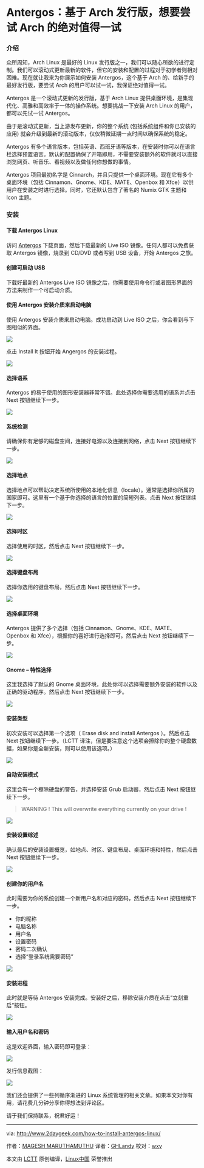 Antergos：基于 Arch 发行版，想要尝试 Arch 的绝对值得一试
=====

### 介绍

众所周知，Arch Linux 是最好的 Linux 发行版之一，我们可以随心所欲的进行定制。我们可以滚动式更新最新的软件，但它的安装和配置的过程对于初学者则相对困难。现在就让我来为你展示如何安装 Antergos，这个基于 Arch 的、给新手的最好发行版，要尝试 Arch 的用户可以试一试，我保证绝对值得一试。

Antergos 是一个滚动式更新的发行版，基于 Arch Linux 提供桌面环境，是集现代化、高雅和高效率于一体的操作系统。想要挑战一下安装 Arch Linux 的用户，都可以先试一试 Antergos。

由于是滚动式更新，当上游发布更新，你的整个系统 (包括系统组件和你已安装的应用) 就会升级到最新的滚动版本，仅仅稍微延期一点时间以确保系统的稳定。

Antergos 有多个语言版本，包括英语、西班牙语等版本，在安装时你可以在语言栏选择预置语言。默认的配置确保了开箱即用，不需要安装额外的软件就可以直接浏览网页、听音乐、看视频以及做任何你想做的事情。

Antergos 项目最初名字是 Cinnarch，并且只提供一个桌面环境。现在它有多个桌面环境（包括 Cinnamon、Gnome、KDE、MATE、Openbox 和 Xfce）以供用户在安装之时进行选择。同时，它还默认包含了著名的 Numix GTK 主题和 Icon 主题。

### 安装

#### 下载 Antergos Linux

访问 [Antergos][1] 下载页面，然后下载最新的 Live ISO 镜像。任何人都可以免费获取 Antergos 镜像，烧录到 CD/DVD 或者写到 USB 设备，开始 Antergos 之旅。

#### 创建可启动 USB

下载好最新的 Antergos Live ISO 镜像之后，你需要使用命令行或者图形界面的方法来制作一个可启动介质。

#### 使用 Antergos 安装介质来启动电脑

使用 Antergos 安装介质来启动电脑。成功启动到 Live  ISO 之后，你会看到与下图相似的界面。

![](http://www.2daygeek.com/wp-content/uploads/2016/08/antergos-linux-gnome-desktop-installation-steps-with-screenshots-1.png)

点击 Install It 按钮开始 Angergos 的安装过程。

![](http://www.2daygeek.com/wp-content/uploads/2016/08/antergos-linux-gnome-desktop-installation-steps-with-screenshots-2.png)

#### 选择语系

Antergos 的易于使用的图形安装器非常不错。此处选择你需要选用的语系并点击 Next 按钮继续下一步。

![](http://www.2daygeek.com/wp-content/uploads/2016/08/antergos-linux-gnome-desktop-installation-steps-with-screenshots-3.png)

#### 系统检测

请确保你有足够的磁盘空间，连接好电源以及连接到网络，点击 Next 按钮继续下一步。

![](http://www.2daygeek.com/wp-content/uploads/2016/08/antergos-linux-gnome-desktop-installation-steps-with-screenshots-4.png)

#### 选择地点

选择地点可以帮助决定系统所使用的本地化信息（locale）。通常是选择你所属的国家即可。这里有一个基于你选择的语言的位置的简短列表。点击 Next 按钮继续下一步。

![](http://www.2daygeek.com/wp-content/uploads/2016/08/antergos-linux-gnome-desktop-installation-steps-with-screenshots-5.png)

#### 选择时区

选择使用的时区，然后点击 Next 按钮继续下一步。

![](http://www.2daygeek.com/wp-content/uploads/2016/08/antergos-linux-gnome-desktop-installation-steps-with-screenshots-6.png)

#### 选择键盘布局

选择你选用的键盘布局，然后点击 Next 按钮继续下一步。

![](http://www.2daygeek.com/wp-content/uploads/2016/08/antergos-linux-gnome-desktop-installation-steps-with-screenshots-7.png)

#### 选择桌面环境

Antergos 提供了多个选择（包括 Cinnamon、Gnome、KDE、MATE、Openbox 和 Xfce），根据你的喜好进行选择即可。然后点击 Next 按钮继续下一步。

![](http://www.2daygeek.com/wp-content/uploads/2016/08/antergos-linux-gnome-desktop-installation-steps-with-screenshots-8.png)

#### Gnome – 特性选择

这里我选择了默认的 Gnome 桌面环境，此处你可以选择需要额外安装的软件以及正确的驱动程序。然后点击 Next 按钮继续下一步。

![](http://www.2daygeek.com/wp-content/uploads/2016/08/antergos-linux-gnome-desktop-installation-steps-with-screenshots-10.png)

#### 安装类型

初次安装可以选择第一个选项（ Erase disk and install  Antergos ）。然后点击 Next 按钮继续下一步。（LCTT 译注，但是要注意这个选项会擦除你的整个硬盘数据，如果你是全新安装，则可以使用该选项。）

![](http://www.2daygeek.com/wp-content/uploads/2016/08/antergos-linux-gnome-desktop-installation-steps-with-screenshots-11.png)

#### 自动安装模式

这里会有一个檫除硬盘的警告，并选择安装 Grub 启动器，然后点击 Next 按钮继续下一步。

> WARNING ! This will overwrite everything currently on your drive !

![](http://www.2daygeek.com/wp-content/uploads/2016/08/antergos-linux-gnome-desktop-installation-steps-with-screenshots-12.png)

#### 安装设置综述

确认最后的安装设置概览，如地点、时区、键盘布局、桌面环境和特性，然后点击 Next 按钮继续下一步。

![](http://www.2daygeek.com/wp-content/uploads/2016/08/antergos-linux-gnome-desktop-installation-steps-with-screenshots-14.png)

#### 创建你的用户名

此时需要为你的系统创建一个新用户名和对应的密码，然后点击 Next 按钮继续下一步。

- 你的昵称
- 电脑名称
- 用户名
- 设置密码
- 密码二次确认
- 选择“登录系统需要密码”

![](http://www.2daygeek.com/wp-content/uploads/2016/08/antergos-linux-gnome-desktop-installation-steps-with-screenshots-15.png)

#### 安装进程

此时就是等待 Antergos 安装完成。安装好之后，移除安装介质在点击“立刻重启”按钮。

![](http://www.2daygeek.com/wp-content/uploads/2016/08/antergos-linux-gnome-desktop-installation-steps-with-screenshots-16.png)

#### 输入用户名和密码

这是欢迎界面，输入密码即可登录：

![](http://www.2daygeek.com/wp-content/uploads/2016/08/antergos-linux-gnome-desktop-installation-steps-with-screenshots-17.png)

发行信息截图：

![](http://www.2daygeek.com/wp-content/uploads/2016/08/antergos-linux-gnome-desktop-installation-steps-with-screenshots-18.png)

我们还会提供了一些列循序渐进的 Linux 系统管理的相关文章。如果本文对你有用，请花费几分钟分享你得想法到评论区。

请于我们保持联系，祝君好运！

--------------------------------------------------------------------------------

via: http://www.2daygeek.com/how-to-install-antergos-linux/

作者：[MAGESH MARUTHAMUTHU][a]
译者：[GHLandy](https://github.com/GHLandy)
校对：[wxy](https://github.com/wxy)

本文由 [LCTT](https://github.com/LCTT/TranslateProject) 原创编译，[Linux中国](https://linux.cn/) 荣誉推出

[a]: http://www.2daygeek.com/author/magesh/
[1]: https://antergos.com/try-it/

